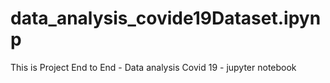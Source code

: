 # data_analysis_covide19Dataset.ipynp
This is Project End to End - Data analysis Covid 19 - jupyter notebook
